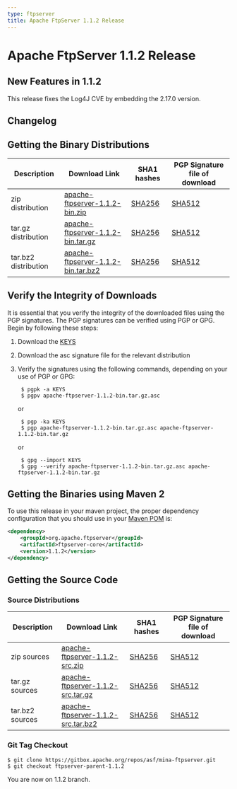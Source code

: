 ```yaml
---
type: ftpserver
title: Apache FtpServer 1.1.2 Release
---
```


# Apache FtpServer 1.1.2 Release

## New Features in 1.1.2

This release fixes the Log4J CVE by embedding the 2.17.0 version.

## Changelog


## Getting the Binary Distributions

| Description | Download Link | SHA1 hashes  | PGP Signature file of download |
|---|---|---|---|
| zip distribution | [apache-ftpserver-1.1.2-bin.zip](https://www.apache.org/dyn/closer.lua/mina/ftpserver/1.1.2/apache-ftpserver-1.1.2-bin.zip) | [SHA256](https://dist.apache.org/repos/dist/release/mina/ftpserver/1.1.2/apache-ftpserver-1.1.2-bin.zip.sha256) | [SHA512](https://dist.apache.org/repos/dist/release/mina/ftpserver/1.1.2/apache-ftpserver-1.1.2-bin.zip.sha512) |[ASC](https://dist.apache.org/repos/dist/release/mina/ftpserver/1.1.2/apache-ftpserver-1.1.2-bin.zip.asc) |
| tar.gz distribution | [apache-ftpserver-1.1.2-bin.tar.gz](https://www.apache.org/dyn/closer.lua/mina/ftpserver/1.1.2/apache-ftpserver-1.1.2-bin.tar.gz) | [SHA256](https://dist.apache.org/repos/dist/release/mina/ftpserver/1.1.2/apache-ftpserver-1.1.2-bin.tar.gz.sha256) | [SHA512](https://dist.apache.org/repos/dist/release/mina/ftpserver/1.1.2/apache-ftpserver-1.1.2-bin.tar.gz.sha512) | [ASC](https://dist.apache.org/repos/dist/release/mina/ftpserver/1.1.2/apache-ftpserver-1.1.2-bin.tar.gz.asc) | 
| tar.bz2 distribution | [apache-ftpserver-1.1.2-bin.tar.bz2](https://www.apache.org/dyn/closer.lua/mina/ftpserver/1.1.2/apache-ftpserver-1.1.2-bin.tar.bz2) | [SHA256](https://dist.apache.org/repos/dist/release/mina/ftpserver/1.1.2/apache-ftpserver-1.1.2-bin.tar.bz2.sha256) | [SHA512](https://dist.apache.org/repos/dist/release/mina/ftpserver/1.1.2/apache-ftpserver-1.1.2-bin.tar.bz2.sha512) | [ASC](https://dist.apache.org/repos/dist/release/mina/ftpserver/1.1.2/apache-ftpserver-1.1.2-bin.tar.bz2.asc) | 

## Verify the Integrity of Downloads

It is essential that you verify the integrity of the downloaded files using the PGP signatures. The PGP signatures can be verified using PGP or GPG. Begin by following these steps:

1. Download the [KEYS](https://www.apache.org/mina/KEYS)
2. Download the asc signature file for the relevant distribution
3. Verify the signatures using the following commands, depending on your use of PGP or GPG:

        $ pgpk -a KEYS
        $ pgpv apache-ftpserver-1.1.2-bin.tar.gz.asc

    or 

        $ pgp -ka KEYS
        $ pgp apache-ftpserver-1.1.2-bin.tar.gz.asc apache-ftpserver-1.1.2-bin.tar.gz

    or

        $ gpg --import KEYS
        $ gpg --verify apache-ftpserver-1.1.2-bin.tar.gz.asc apache-ftpserver-1.1.2-bin.tar.gz

## Getting the Binaries using Maven 2

To use this release in your maven project, the proper dependency configuration that you should use in your [Maven POM](https://maven.apache.org/guides/introduction/introduction-to-the-pom.html) is:

```xml
<dependency>
    <groupId>org.apache.ftpserver</groupId>
    <artifactId>ftpserver-core</artifactId>
    <version>1.1.2</version>
</dependency>
```

## Getting the Source Code

### Source Distributions

| Description | Download Link | SHA1 hashes  | PGP Signature file of download |
|---|---|---|---|
| zip sources | [apache-ftpserver-1.1.2-src.zip](https://www.apache.org/dyn/closer.lua/mina/ftpserver/1.1.2/apache-ftpserver-1.1.2-src.zip) | [SHA256](https://dist.apache.org/repos/dist/release/mina/ftpserver/1.1.2/apache-ftpserver-1.1.2-src.zip.sha256) | [SHA512](https://dist.apache.org/repos/dist/release/mina/ftpserver/1.1.2/apache-ftpserver-1.1.2-src.zip.sha512) | [ASC](https://dist.apache.org/repos/dist/release/mina/ftpserver/1.1.2/apache-ftpserver-1.1.2-src.zip.asc) |
| tar.gz sources | [apache-ftpserver-1.1.2-src.tar.gz](https://www.apache.org/dyn/closer.lua/mina/ftpserver/1.1.2/apache-ftpserver-1.1.2-src.tar.gz) | [SHA256](https://dist.apache.org/repos/dist/release/mina/ftpserver/1.1.2/apache-ftpserver-1.1.2-src.tar.gz.sha256) | [SHA512](https://dist.apache.org/repos/dist/release/mina/ftpserver/1.1.2/apache-ftpserver-1.1.2-src.tar.gz.sha512) | [ASC](https://dist.apache.org/repos/dist/release/mina/ftpserver/1.1.2/apache-ftpserver-1.1.2-src.tar.gz.asc) |
| tar.bz2 sources | [apache-ftpserver-1.1.2-src.tar.bz2](https://www.apache.org/dyn/closer.lua/mina/ftpserver/1.1.2/apache-ftpserver-1.1.2-src.tar.bz2) | [SHA256](https://dist.apache.org/repos/dist/release/mina/ftpserver/1.1.2/apache-ftpserver-1.1.2-src.tar.bz2.sha256) | [SHA512](https://dist.apache.org/repos/dist/release/mina/ftpserver/1.1.2/apache-ftpserver-1.1.2-src.tar.bz2.sha512) | [ASC](https://dist.apache.org/repos/dist/release/mina/ftpserver/1.1.2/apache-ftpserver-1.1.2-src.tar.bz2.asc) |

### Git Tag Checkout

    $ git clone https://gitbox.apache.org/repos/asf/mina-ftpserver.git
    $ git checkout ftpserver-parent-1.1.2

You are now on 1.1.2 branch.
